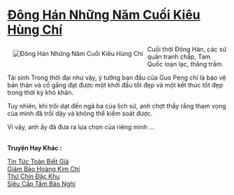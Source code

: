 <a href="https://truyenwiki.net/dong-han-nhung-nam-cuoi-kieu-hung-chi.36095/" title="Đông Hán Những Năm Cuối Kiêu Hùng Chí"><h1>Đông Hán Những Năm Cuối Kiêu Hùng Chí</h1></a><div style="display:table"><img align="right" style="float: left; padding: 10px;" src="https://truyenwiki.net/a/img/str/src/36095.jpg" alt="Đông Hán Những Năm Cuối Kiêu Hùng Chí">Cuối thời Đông Hán, các sứ quân tranh chấp, Tam Quốc loạn lạc, thăng trầm.<p></p> Tái sinh Trong thời đại như vậy, ý tưởng ban đầu của Guo Peng chỉ là bảo vệ bản thân và cố gắng đạt được một khởi đầu tốt đẹp và một kết thúc tốt đẹp trong thời kỳ khó khăn.<p></p> Tuy nhiên, khi trôi dạt đến ngã ba của lịch sử, anh chợt thấy rằng tham vọng của mình đã trỗi dậy và không thể kiểm soát được.<p></p> Vì vậy, anh ấy đã đưa ra lựa chọn của riêng mình ...</div><p><br><b>Truyện Hay Khác :</b></p><a href="https://truyenwiki.net/tin-tuc-toan-biet-gia.35882/" alt="Tin Tức Toàn Biết Giả">Tin Tức Toàn Biết Giả</a><br/><a href="https://github.com/nownovels/topcv/tree/master/truyenhay/36632" alt="Giám Bảo Hoàng Kim Chỉ">Giám Bảo Hoàng Kim Chỉ</a><br/><a href="https://github.com/nownovels/topcv/tree/master/truyenhay/35367" alt="Thứ Chín Đặc Khu">Thứ Chín Đặc Khu</a><br/><a href="https://github.com/nownovels/topcv/tree/master/truyenhay/35364" alt="Siêu Cấp Tầm Bảo Nghi">Siêu Cấp Tầm Bảo Nghi</a><br/>